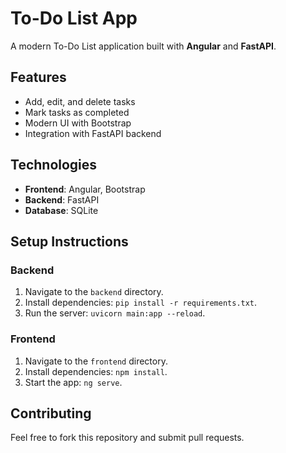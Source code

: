 # To-Do List App

A modern To-Do List application built with **Angular** and **FastAPI**.

## Features
- Add, edit, and delete tasks
- Mark tasks as completed
- Modern UI with Bootstrap
- Integration with FastAPI backend

## Technologies
- **Frontend**: Angular, Bootstrap
- **Backend**: FastAPI
- **Database**: SQLite

## Setup Instructions

### Backend
1. Navigate to the `backend` directory.
2. Install dependencies: `pip install -r requirements.txt`.
3. Run the server: `uvicorn main:app --reload`.

### Frontend
1. Navigate to the `frontend` directory.
2. Install dependencies: `npm install`.
3. Start the app: `ng serve`.

## Contributing
Feel free to fork this repository and submit pull requests.
